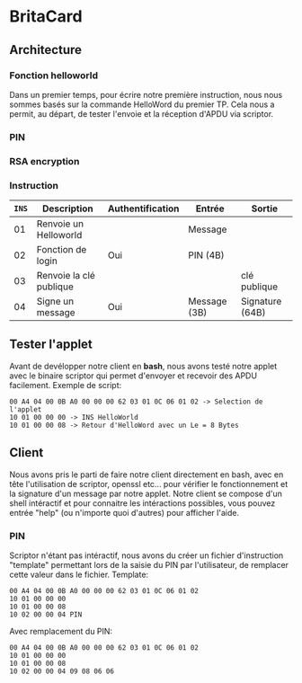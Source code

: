 # BritaCard
## Architecture
### Fonction helloworld 
Dans un premier temps, pour écrire notre première instruction, nous nous sommes basés sur la commande HelloWord du premier TP. Cela nous a permit, au départ, de tester l'envoie et la réception d'APDU via scriptor.
### PIN
### RSA encryption
### Instruction
| `INS` | Description                             | Authentification| Entrée           | Sortie |
|-------|-----------------------------------------|-----------------|------------------|-------------------------|
| 01  | Renvoie un Helloworld                   |                 | Message          |                         |
| 02  | Fonction de login                       |       Oui       | PIN (4B)         |                         |
| 03  | Renvoie la clé publique                 |                 |                  | clé publique            |
| 04  | Signe un message                        |       Oui       | Message (3B)     | Signature (64B)         |


## Tester l'applet
Avant de devélopper notre client en **bash**, nous avons testé notre applet avec le binaire scriptor qui permet d'envoyer et recevoir des APDU facilement.
Exemple de script:
```
00 A4 04 00 0B A0 00 00 00 62 03 01 0C 06 01 02 -> Selection de l'applet
10 01 00 00 00 -> INS HelloWorld
10 01 00 00 08 -> Retour d'HelloWord avec un Le = 8 Bytes
```

## Client
Nous avons pris le parti de faire notre client directement en bash, avec en tête l'utilisation de scriptor, openssl etc... pour vérifier le fonctionnement et la signature d'un message par notre applet.
Notre client se compose d'un shell intéractif et pour connaitre les intéractions possibles, vous pouvez entrée "help" (ou n'importe quoi d'autres) pour afficher l'aide.
### PIN
Scriptor n'étant pas intéractif, nous avons du créer un fichier d'instruction "template" permettant lors de la saisie du PIN par l'utilisateur, de remplacer cette valeur dans le fichier.
Template:
```
00 A4 04 00 0B A0 00 00 00 62 03 01 0C 06 01 02
10 01 00 00 00
10 01 00 00 08
10 02 00 00 04 PIN
```
Avec remplacement du PIN:
```
00 A4 04 00 0B A0 00 00 00 62 03 01 0C 06 01 02
10 01 00 00 00
10 01 00 00 08
10 02 00 00 04 09 08 06 06
```
